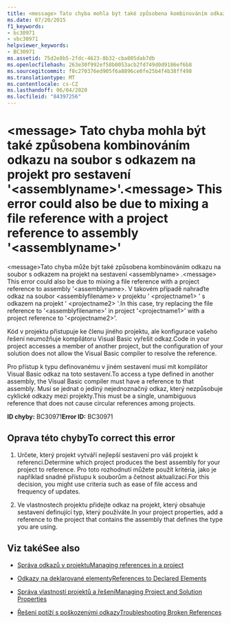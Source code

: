 ```yaml
---
title: <message> Tato chyba mohla být také způsobena kombinováním odkazu na soubor s odkazem na projekt pro sestavení '<assemblyname>'.
ms.date: 07/20/2015
f1_keywords:
- bc30971
- vbc30971
helpviewer_keywords:
- BC30971
ms.assetid: 75d2e8b5-2fdc-4623-8b32-cba805dab7db
ms.openlocfilehash: 263e30f992ef58b0053acb2fd749d0d9186ef6b8
ms.sourcegitcommit: f8c270376ed905f6a8896ce0fe25b4f4b38ff498
ms.translationtype: MT
ms.contentlocale: cs-CZ
ms.lasthandoff: 06/04/2020
ms.locfileid: "84397256"
---
```

# <a name="message-this-error-could-also-be-due-to-mixing-a-file-reference-with-a-project-reference-to-assembly-assemblyname"></a><span data-ttu-id="ed9d8-102">\<message> Tato chyba mohla být také způsobena kombinováním odkazu na soubor s odkazem na projekt pro sestavení '\<assemblyname>'.</span><span class="sxs-lookup"><span data-stu-id="ed9d8-102">\<message> This error could also be due to mixing a file reference with a project reference to assembly '\<assemblyname>'</span></span>
<span data-ttu-id="ed9d8-103">\<message>Tato chyba může být také způsobena kombinováním odkazu na soubor s odkazem na projekt na sestavení \<assemblyname> .</span><span class="sxs-lookup"><span data-stu-id="ed9d8-103">\<message> This error could also be due to mixing a file reference with a project reference to assembly '\<assemblyname>.</span></span> <span data-ttu-id="ed9d8-104">V takovém případě nahraďte odkaz na soubor \<assemblyfilename> v projektu ' \<projectname1> ' s odkazem na projekt ' \<projectname2> '.</span><span class="sxs-lookup"><span data-stu-id="ed9d8-104">In this case, try replacing the file reference to '\<assemblyfilename>' in project '\<projectname1>' with a project reference to '\<projectname2>'.</span></span>  
  
 <span data-ttu-id="ed9d8-105">Kód v projektu přistupuje ke členu jiného projektu, ale konfigurace vašeho řešení neumožňuje kompilátoru Visual Basic vyřešit odkaz.</span><span class="sxs-lookup"><span data-stu-id="ed9d8-105">Code in your project accesses a member of another project, but the configuration of your solution does not allow the Visual Basic compiler to resolve the reference.</span></span>  
  
 <span data-ttu-id="ed9d8-106">Pro přístup k typu definovanému v jiném sestavení musí mít kompilátor Visual Basic odkaz na toto sestavení.</span><span class="sxs-lookup"><span data-stu-id="ed9d8-106">To access a type defined in another assembly, the Visual Basic compiler must have a reference to that assembly.</span></span> <span data-ttu-id="ed9d8-107">Musí se jednat o jediný nejednoznačný odkaz, který nezpůsobuje cyklické odkazy mezi projekty.</span><span class="sxs-lookup"><span data-stu-id="ed9d8-107">This must be a single, unambiguous reference that does not cause circular references among projects.</span></span>  
  
 <span data-ttu-id="ed9d8-108">**ID chyby:** BC30971</span><span class="sxs-lookup"><span data-stu-id="ed9d8-108">**Error ID:** BC30971</span></span>  
  
## <a name="to-correct-this-error"></a><span data-ttu-id="ed9d8-109">Oprava této chyby</span><span class="sxs-lookup"><span data-stu-id="ed9d8-109">To correct this error</span></span>  
  
1. <span data-ttu-id="ed9d8-110">Určete, který projekt vytváří nejlepší sestavení pro váš projekt k referenci.</span><span class="sxs-lookup"><span data-stu-id="ed9d8-110">Determine which project produces the best assembly for your project to reference.</span></span> <span data-ttu-id="ed9d8-111">Pro toto rozhodnutí můžete použít kritéria, jako je například snadné přístupu k souborům a četnost aktualizací.</span><span class="sxs-lookup"><span data-stu-id="ed9d8-111">For this decision, you might use criteria such as ease of file access and frequency of updates.</span></span>  
  
2. <span data-ttu-id="ed9d8-112">Ve vlastnostech projektu přidejte odkaz na projekt, který obsahuje sestavení definující typ, který používáte.</span><span class="sxs-lookup"><span data-stu-id="ed9d8-112">In your project properties, add a reference to the project that contains the assembly that defines the type you are using.</span></span>  
  
## <a name="see-also"></a><span data-ttu-id="ed9d8-113">Viz také</span><span class="sxs-lookup"><span data-stu-id="ed9d8-113">See also</span></span>

- [<span data-ttu-id="ed9d8-114">Správa odkazů v projektu</span><span class="sxs-lookup"><span data-stu-id="ed9d8-114">Managing references in a project</span></span>](/visualstudio/ide/managing-references-in-a-project)
- [<span data-ttu-id="ed9d8-115">Odkazy na deklarované elementy</span><span class="sxs-lookup"><span data-stu-id="ed9d8-115">References to Declared Elements</span></span>](../../programming-guide/language-features/declared-elements/references-to-declared-elements.md)

- [<span data-ttu-id="ed9d8-116">Správa vlastností projektů a řešení</span><span class="sxs-lookup"><span data-stu-id="ed9d8-116">Managing Project and Solution Properties</span></span>](/visualstudio/ide/managing-project-and-solution-properties)
- [<span data-ttu-id="ed9d8-117">Řešení potíží s poškozenými odkazy</span><span class="sxs-lookup"><span data-stu-id="ed9d8-117">Troubleshooting Broken References</span></span>](/visualstudio/ide/troubleshooting-broken-references)
